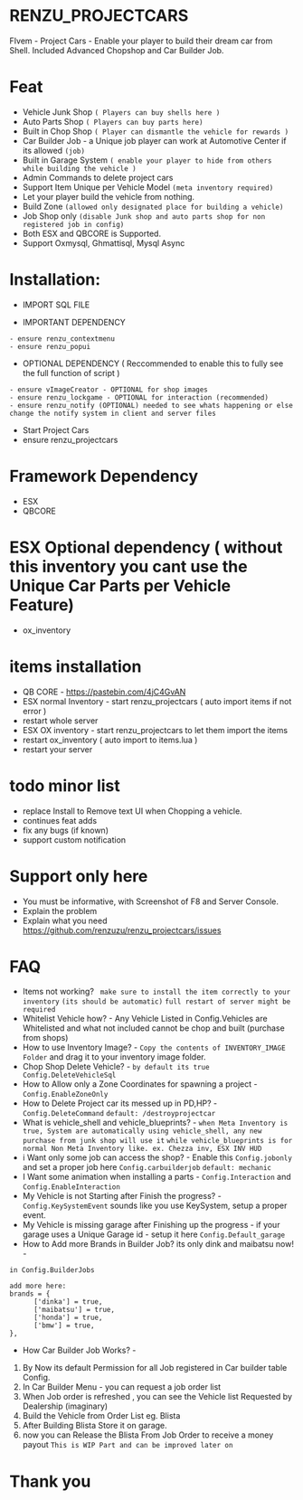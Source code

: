 # RENZU_PROJECTCARS
FIvem - Project Cars - Enable your player to build their dream car from Shell. Included Advanced Chopshop and Car Builder Job.

# Feat
- Vehicle Junk Shop `( Players can buy shells here )`
- Auto Parts Shop `( Players can buy parts here)`
- Built in Chop Shop `( Player can dismantle the vehicle for rewards )`
- Car Builder Job - a Unique job player can work at Automotive Center if its allowed  `(job)`
- Built in Garage System `( enable your player to hide from others while building the vehicle )`
- Admin Commands to delete project cars
- Support Item Unique per Vehicle Model `(meta inventory required)`
- Let your player build the vehicle from nothing.
- Build Zone `(allowed only designated place for building a vehicle)`
- Job Shop only `(disable Junk shop and auto parts shop for non registered job in config)`
- Both ESX and QBCORE is Supported.
- Support Oxmysql, Ghmattisql, Mysql Async



# Installation:
- IMPORT SQL FILE

- IMPORTANT DEPENDENCY
```
- ensure renzu_contextmenu
- ensure renzu_popui
```
- OPTIONAL DEPENDENCY ( Reccommended to enable this to fully see the full function of script )
```
- ensure vImageCreator - OPTIONAL for shop images
- ensure renzu_lockgame - OPTIONAL for interaction (recommended)
- ensure renzu_notify (OPTIONAL) needed to see whats happening or else change the notify system in client and server files
```
- Start Project Cars
- ensure renzu_projectcars

# Framework Dependency 
- ESX
- QBCORE
# ESX Optional dependency ( without this inventory you cant use the Unique Car Parts per Vehicle Feature)
- ox_inventory

# items installation
- QB CORE - https://pastebin.com/4jC4GvAN
- ESX normal Inventory - start renzu_projectcars ( auto import items if not error )
- restart whole server
- ESX OX inventory - start renzu_projectcars to let them import the items
- restart ox_inventory ( auto import to items.lua )
- restart your server

# todo minor list
- replace Install to Remove text UI when Chopping a vehicle.
- continues feat adds
- fix any bugs (if known)
- support custom notification

# Support only here
- You must be informative, with Screenshot of F8 and Server Console.
- Explain the problem
- Explain what you need
https://github.com/renzuzu/renzu_projectcars/issues

# FAQ
- Items not working? ` make sure to install the item correctly to your inventory` `(its should be automatic)` `full restart of server might be required`
- Whitelist Vehicle how? - Any Vehicle Listed in Config.Vehicles are Whitelisted and what not included cannot be chop and built (purchase from shops)
- How to use Inventory Image? - `Copy the contents of INVENTORY_IMAGE Folder` and drag it to your inventory image folder.
- Chop Shop Delete Vehicle? - `by default its true Config.DeleteVehicleSql`
- How to Allow only a Zone Coordinates for spawning a project - `Config.EnableZoneOnly`
- How to Delete Project car its messed up in PD,HP? - `Config.DeleteCommand` `default: /destroyprojectcar`
- What is vehicle_shell and vehicle_blueprints? - `when Meta Inventory is true, System are automatically using vehicle_shell, any new purchase from junk shop will use it` `while vehicle_blueprints is for normal Non Meta Inventory like. ex. Chezza inv, ESX INV HUD`
- i Want only some job can access the shop? - Enable this `Config.jobonly` and set a proper job here `Config.carbuilderjob` `default: mechanic`
- I Want some animation when installing a parts - `Config.Interaction` and `Config.EnableInteraction`
- My Vehicle is not Starting after Finish the progress? - `Config.KeySystemEvent` sounds like you use KeySystem, setup a proper event.
- My Vehicle is missing garage after Finishing up the progress - if your garage uses a Unique Garage id - setup it here `Config.Default_garage`
- How to Add more Brands in Builder Job? its only dink and maibatsu now! - 
```
in Config.BuilderJobs

add more here:
brands = {
      ['dinka'] = true,
      ['maibatsu'] = true,
      ['honda'] = true,
      ['bmw'] = true,
},
```
- How Car Builder Job Works? - 
1. By Now its default Permission for all Job registered in Car builder table Config.
2. In Car Builder Menu - you can request a job order list
3. When Job order is refreshed , you can see the Vehicle list Requested by Dealership (imaginary)
4. Build the Vehicle from Order List eg. Blista
5. After Building Blista Store it on garage.
6. now you can Release the Blista From Job Order to receive a money payout
` This is WIP Part and can be improved later on `

# Thank you
